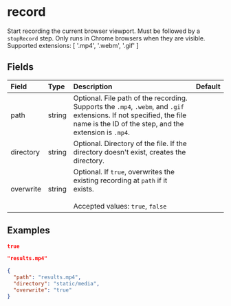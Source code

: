 
# record

Start recording the current browser viewport. Must be followed by a `stopRecord` step. Only runs in Chrome browsers when they are visible. Supported extensions: [ '.mp4', '.webm', '.gif' ]

## Fields

Field | Type | Description | Default
:-- | :-- | :-- | :--
path | string |  Optional. File path of the recording. Supports the `.mp4`, `.webm`, and `.gif` extensions. If not specified, the file name is the ID of the step, and the extension is `.mp4`. | 
directory | string |  Optional. Directory of the file. If the directory doesn't exist, creates the directory. | 
overwrite | string |  Optional. If `true`, overwrites the existing recording at `path` if it exists.<br/><br/>Accepted values: `true`, `false` | 

## Examples

```json
true
```

```json
"results.mp4"
```

```json
{
  "path": "results.mp4",
  "directory": "static/media",
  "overwrite": "true"
}
```
